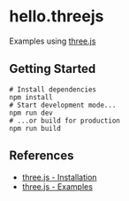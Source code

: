 # hello.threejs

Examples using [three.js](https://threejs.org/docs/index.html)

## Getting Started

```shell
# Install dependencies
npm install
# Start development mode...
npm run dev
# ...or build for production
npm run build
```

## References

- [three.js - Installation](https://threejs.org/docs/index.html#manual/en/introduction/Installation)
- [three.js - Examples](https://github.com/mrdoob/three.js/tree/master/examples)
